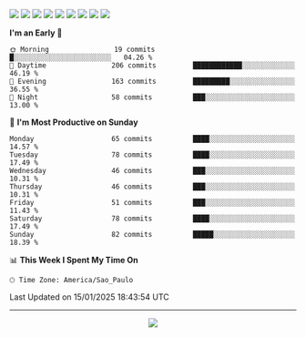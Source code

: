 <p>
  <img src="https://img.shields.io/badge/go-%2300ADD8.svg?style=for-the-badge&logo=go&logoColor=white">
  <img src="https://img.shields.io/badge/typescript-%23007ACC.svg?style=for-the-badge&logo=typescript&logoColor=white">
  <img src="https://img.shields.io/badge/node.js-6DA55F?style=for-the-badge&logo=node.js&logoColor=white">
  <img src="https://img.shields.io/badge/python-3670A0?style=for-the-badge&logo=python&logoColor=ffdd54">
  <img src="https://img.shields.io/badge/Laravel-FF2D20?style=for-the-badge&logo=laravel&logoColor=white">
  <img src="https://img.shields.io/badge/html5-%23E34F26.svg?style=for-the-badge&logo=html5&logoColor=white">
  <img src="https://img.shields.io/badge/css3-%231572B6.svg?style=for-the-badge&logo=css3&logoColor=white">
  <img src="https://img.shields.io/badge/tailwindcss-%2338B2AC.svg?style=for-the-badge&logo=tailwind-css&logoColor=white">
  <img src="https://img.shields.io/badge/AWS-%23FF9900.svg?style=for-the-badge&logo=amazon-aws&logoColor=white">
</p>

<!--START_SECTION:waka-->
**I'm an Early 🐤** 

```text
🌞 Morning                19 commits          █░░░░░░░░░░░░░░░░░░░░░░░░   04.26 % 
🌆 Daytime                206 commits         ████████████░░░░░░░░░░░░░   46.19 % 
🌃 Evening                163 commits         █████████░░░░░░░░░░░░░░░░   36.55 % 
🌙 Night                  58 commits          ███░░░░░░░░░░░░░░░░░░░░░░   13.00 % 
```
📅 **I'm Most Productive on Sunday** 

```text
Monday                   65 commits          ████░░░░░░░░░░░░░░░░░░░░░   14.57 % 
Tuesday                  78 commits          ████░░░░░░░░░░░░░░░░░░░░░   17.49 % 
Wednesday                46 commits          ███░░░░░░░░░░░░░░░░░░░░░░   10.31 % 
Thursday                 46 commits          ███░░░░░░░░░░░░░░░░░░░░░░   10.31 % 
Friday                   51 commits          ███░░░░░░░░░░░░░░░░░░░░░░   11.43 % 
Saturday                 78 commits          ████░░░░░░░░░░░░░░░░░░░░░   17.49 % 
Sunday                   82 commits          █████░░░░░░░░░░░░░░░░░░░░   18.39 % 
```


📊 **This Week I Spent My Time On** 

```text
🕑︎ Time Zone: America/Sao_Paulo
```


 Last Updated on 15/01/2025 18:43:54 UTC
<!--END_SECTION:waka-->

---
<p align="center">
  <img src="https://visitcount.itsvg.in/api?id=OrlatoDev&icon=0&color=12">
</p>
